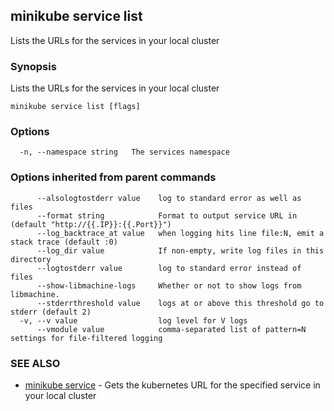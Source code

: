 ## minikube service list

Lists the URLs for the services in your local cluster

### Synopsis


Lists the URLs for the services in your local cluster

```
minikube service list [flags]
```

### Options

```
  -n, --namespace string   The services namespace
```

### Options inherited from parent commands

```
      --alsologtostderr value    log to standard error as well as files
      --format string            Format to output service URL in (default "http://{{.IP}}:{{.Port}}")
      --log_backtrace_at value   when logging hits line file:N, emit a stack trace (default :0)
      --log_dir value            If non-empty, write log files in this directory
      --logtostderr value        log to standard error instead of files
      --show-libmachine-logs     Whether or not to show logs from libmachine.
      --stderrthreshold value    logs at or above this threshold go to stderr (default 2)
  -v, --v value                  log level for V logs
      --vmodule value            comma-separated list of pattern=N settings for file-filtered logging
```

### SEE ALSO
* [minikube service](minikube_service.md)	 - Gets the kubernetes URL for the specified service in your local cluster

